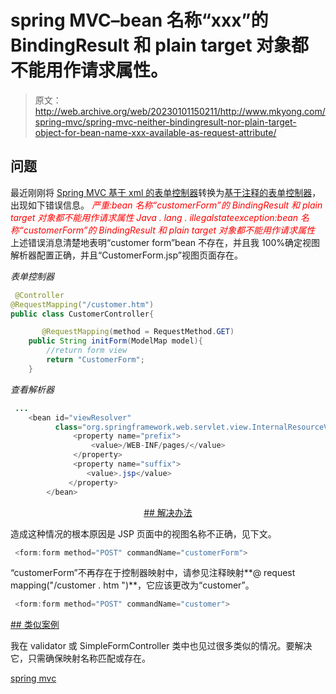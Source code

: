 # spring MVC–bean 名称“xxx”的 BindingResult 和 plain target 对象都不能用作请求属性。

> 原文：<http://web.archive.org/web/20230101150211/http://www.mkyong.com/spring-mvc/spring-mvc-neither-bindingresult-nor-plain-target-object-for-bean-name-xxx-available-as-request-attribute/>

## 问题

最近刚刚将 [Spring MVC 基于 xml 的表单控制器](http://web.archive.org/web/20190225092853/http://www.mkyong.com/spring-mvc/spring-mvc-form-handling-example/)转换为[基于注释的表单控制器](http://web.archive.org/web/20190225092853/http://www.mkyong.com/spring-mvc/spring-mvc-form-handling-annotation-example/)，出现如下错误信息。
 <font color="red">*严重:bean 名称“customerForm”的 BindingResult 和 plain target 对象都不能用作请求属性
Java . lang . illegalstateexception:bean 名称“customerForm”的 BindingResult 和 plain target 对象都不能用作请求属性*</font> 
上述错误消息清楚地表明“customer form”bean 不存在，并且我 100%确定视图解析器配置正确，并且“CustomerForm.jsp”视图页面存在。

*表单控制器*

```java
 @Controller
@RequestMapping("/customer.htm")
public class CustomerController{

       @RequestMapping(method = RequestMethod.GET)
	public String initForm(ModelMap model){
		//return form view
		return "CustomerForm";
	} 
```

*查看解析器*

```java
 ...
	<bean id="viewResolver"
	      class="org.springframework.web.servlet.view.InternalResourceViewResolver" >
              <property name="prefix">
                  <value>/WEB-INF/pages/</value>
              </property>
              <property name="suffix">
                 <value>.jsp</value>
             </property>
        </bean> 
```

 <ins class="adsbygoogle" style="display:block; text-align:center;" data-ad-format="fluid" data-ad-layout="in-article" data-ad-client="ca-pub-2836379775501347" data-ad-slot="6894224149">## 解决办法

造成这种情况的根本原因是 JSP 页面中的视图名称不正确，见下文。

```java
 <form:form method="POST" commandName="customerForm"> 
```

“customerForm”不再存在于控制器映射中，请参见注释映射**@ request mapping("/customer . htm ")**，它应该更改为“customer”。

```java
 <form:form method="POST" commandName="customer"> 
```

 <ins class="adsbygoogle" style="display:block" data-ad-client="ca-pub-2836379775501347" data-ad-slot="8821506761" data-ad-format="auto" data-ad-region="mkyongregion">## 类似案例

我在 validator 或 SimpleFormController 类中也见过很多类似的情况。要解决它，只需确保映射名称匹配或存在。

[spring mvc](http://web.archive.org/web/20190225092853/http://www.mkyong.com/tag/spring-mvc/)







